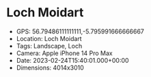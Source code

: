 # Loch Moidart

- GPS: 56.79486111111111,-5.795991666666667
- Location: Loch Moidart
- Tags: Landscape, Loch
- Camera: Apple iPhone 14 Pro Max
- Date: 2023-02-24T15:40:01.000+00:00
- Dimensions: 4014x3010

